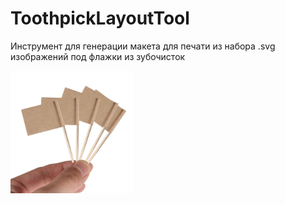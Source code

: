 # ToothpickLayoutTool

Инструмент для генерации макета для печати из набора .svg изображений под флажки из зубочисток

<img src="https://github.com/AndreVasilev/ToothpickLayoutTool/blob/main/example.jpeg?raw=true" height="196"/>

